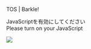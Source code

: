 TOS | Barkle!

JavaScriptを有効にしてください  
Please turn on your JavaScript

![](/static-assets/splash.png?1727722594870)